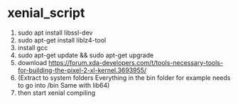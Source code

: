 # xenial_script
1. sudo apt install libssl-dev
2. sudo apt-get install liblz4-tool
3. install gcc
4. sudo apt-get update && sudo apt-get upgrade
5. download https://forum.xda-developers.com/t/tools-necessary-tools-for-building-the-pixel-2-xl-kernel.3693955/
7. (Extract to system folders
Everything in the bin folder for example needs to go into /bin
Same with lib64)
8. then start xenial compiling

